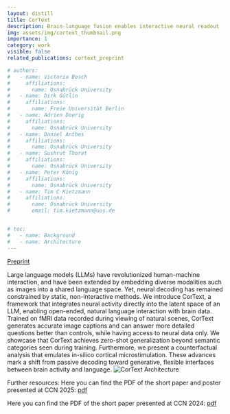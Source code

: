 ```yaml
---
layout: distill
title: CorText
description: Brain-language fusion enables interactive neural readout
img: assets/img/cortext_thumbnail.png
importance: 1
category: work
visible: false
related_publications: cortext_preprint

# authors:
#   - name: Victoria Bosch
#     affiliations:
#       name: Osnabrück University
#   - name: Dirk Gütlin
#     affiliations:
#       name: Freie Universität Berlin
#   - name: Adrien Doerig
#     affiliations:
#       name: Osnabrück University
#   - name: Daniel Anthes
#     affiliations:
#       name: Osnabrück University
#   - name: Sushrut Thorat
#     affiliations:
#       name: Osnabrück University
#   - name: Peter König
#     affiliations:
#       name: Osnabrück University
#   - name: Tim C Kietzmann
#     affiliations:
#       name: Osnabrück University
#       email: tim.kietzmann@uos.de


# toc:
#   - name: Background
#   - name: Architecture
---
```

[Preprint](https://arxiv.org/pdf/2509.23941)

Large language models (LLMs) have revolutionized human-machine interaction, and have been extended by embedding diverse modalities such as images into a shared language space. Yet, neural decoding has remained constrained by static, non-interactive methods. We introduce CorText, a framework that integrates neural activity directly into the latent space of an LLM, enabling open-ended, natural language interaction with brain data. Trained on fMRI data recorded during viewing of natural scenes, CorText generates accurate image captions
and can answer more detailed questions better than controls, while having access to neural data only. We showcase that CorText achieves zero-shot generalization beyond semantic categories seen during training. Furthermore, we present a counterfactual analysis that emulates in-silico cortical microstimulation. These advances mark a shift from passive decoding toward generative, flexible interfaces between brain activity and language.
![CorText Architecture](/assets/img/cortext_architecture)



Further resources:
Here you can find the PDF of the short paper and poster presented at CCN 2025: [pdf](/assets/pdf/CorText_QA_CCN2025.pdf)

Here you can find the PDF of the short paper presented at CCN 2024: [pdf](/assets/pdf/Cortext_Bosch_CCN2024.pdf)
